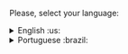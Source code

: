  Please, select your language:

 <details>
  <summary>English :us: </summary>
   
# Trybe Tunes

## Description
This is a project where it allows users to search and discover their favorite music in a dynamic way

## Acess
You can acess the project online [by clicking here](https://trybe-tunes-samuelsfeirs-projects.vercel.app/).

## Project Structure
- **src/components:** Reusable React components.
- **src/services:** Functions to interact with external APIs.
- **src/tests:** Automated tests for components.

## Functionalities
- **Login Page:** Users can log in to access exclusive features.
- **Song Search:** Explore and find your favorite songs.
- **Album Details:** View songs from a specific album.
- **User Profile:** View your information and edit your profile.

## Technologies Used
- React
- React Router
- TypeScript
- Music and User API

## Contribution
Contributions are welcome! Feel free to open issues and submit pull requests.
  </details>

  

 <details>
  <summary>Portuguese :brazil: </summary>

  
# Trybe Tunes

## Descrição
Este é um projeto onde permite aos usuários pesquisar e descobrir suas músicas favoritas de uma maneira dinâmica

## Acesso Online
Você pode acessar o projeto online [clicando aqui](https://trybe-tunes-samuelsfeirs-projects.vercel.app/).

## Estrutura do Projeto
- **src/components:** Componentes React reutilizáveis.
- **src/services:** Funções para interagir com APIs externas.
- **src/tests:** Testes automatizados para os componentes.

## Funcionalidades
- **Página de Login:** Os usuários podem fazer login para acessar funcionalidades exclusivas.
- **Pesquisa de Músicas:** Explore e encontre suas músicas favoritas.
- **Detalhes do Álbum:** Visualize as músicas de um álbum específico.
- **Perfil do Usuário:** Veja suas informações e edite seu perfil.

## Tecnologias Utilizadas
- React
- React Router
- TypeScript
- API de Músicas
- API de Usuários

## Contribuição
Contribuições são bem-vindas! Sinta-se à vontade para abrir issues e enviar pull requests.

  </details>

